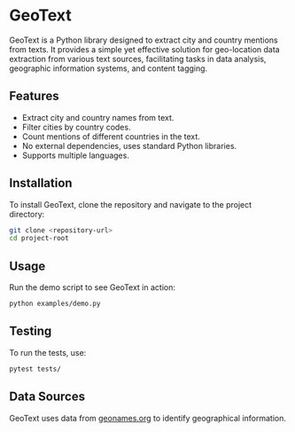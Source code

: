 # GeoText

GeoText is a Python library designed to extract city and country mentions from texts. It provides a simple yet effective solution for geo-location data extraction from various text sources, facilitating tasks in data analysis, geographic information systems, and content tagging.

## Features
- Extract city and country names from text.
- Filter cities by country codes.
- Count mentions of different countries in the text.
- No external dependencies, uses standard Python libraries.
- Supports multiple languages.

## Installation

To install GeoText, clone the repository and navigate to the project directory:

```bash
git clone <repository-url>
cd project-root
```

## Usage

Run the demo script to see GeoText in action:

```bash
python examples/demo.py
```

## Testing

To run the tests, use:

```bash
pytest tests/
```

## Data Sources

GeoText uses data from [geonames.org](http://www.geonames.org) to identify geographical information.